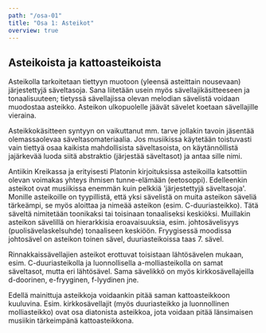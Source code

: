 ```yaml
---
path: "/osa-01"
title: "Osa 1: Asteikot"
overview: true
---
```


## Asteikoista ja kattoasteikoista

Asteikolla tarkoitetaan tiettyyn muotoon (yleensä asteittain nousevaan) järjestettyjä säveltasoja. Sana liitetään usein myös sävellajikäsitteeseen ja tonaalisuuteen; tietyssä sävellajissa olevan melodian sävelistä voidaan muodostaa asteikko. Asteikon ulkopuolelle jäävät sävelet koetaan sävellajille vieraina.

Asteikkokäsitteen syntyyn on vaikuttanut mm. tarve jollakin tavoin jäsentää olemassaolevaa säveltasomateriaalia. Jos musiikissa käytetään toistuvasti vain tiettyä osaa kaikista mahdollisista säveltasoista, on käytännöllistä jajärkevää luoda siitä abstraktio (järjestää säveltasot) ja antaa sille nimi.

<music-exercise name="Asteikon tunnistus" description="Voit myös kuunnella asteikon nappia painamalla." type="scales"></music-exercise>

Antiikin Kreikassa ja erityisesti Platonin kirjoituksissa asteikoilla katsottiin olevan voimakas yhteys ihmisen tunne-elämään (eetosoppi). Edelleenkin asteikot ovat musiikissa enemmän kuin pelkkiä 'järjestettyjä säveltasoja'. Monille asteikoille on tyypillistä, että yksi sävelistä on muita asteikon säveliä tärkeämpi, se myös aloittaa ja nimeää asteikon (esim. C-duuriasteikko). Tätä säveltä nimitetään toonikaksi tai toisinaan tonaaliseksi keskiöksi. Muillakin asteikon sävelillä on hierarkkisia eroavaisuuksia, esim. johtosävelisyys (puolisävelaskelsuhde) tonaaliseen keskiöön. Fryygisessä moodissa johtosävel on asteikon toinen sävel, duuriasteikoissa taas 7. sävel.

Rinnakkaissävellajien asteikot erottuvat toisistaan lähtösävelen mukaan, esim. C-duuriasteikolla ja luonnollisella a-molliasteikolla on samat säveltasot, mutta eri lähtösävel. Sama sävelikkö on myös kirkkosävellajeilla d-doorinen, e-fryyginen, f-lyydinen jne.

Edellä mainittuja asteikkoja voidaankin pitää saman kattoasteikkoon kuuluvina. Esim. kirkkosävellajit (myös duuriasteikko ja luonnollinen molliasteikko) ovat osa diatonista asteikkoa, jota voidaan pitää länsimaisen musiikin tärkeimpänä kattoasteikkona.

<music-exercise name="Asteikon tunnistus" type="scales_notes"></music-exercise>
<music-exercise name="Asteikon tunnistus" type="scales_sound"></music-exercise>
<music-exercise name="Kirkkosävellajin tunnistus" type="modes"></music-exercise>
<music-exercise name="Kirkkosävellajin tunnistus" type="modes_notes"></music-exercise>
<music-exercise name="Kirkkosävellajin tunnistus" type="modes_sound"></music-exercise>
